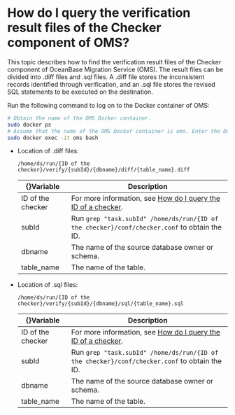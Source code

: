 # How do I query the verification result files of the Checker component of OMS?

This topic describes how to find the verification result files of the Checker component of OceanBase Migration Service (OMS). The result files can be divided into .diff files and .sql files. A .diff file stores the inconsistent records identified through verification, and an .sql file stores the revised SQL statements to be executed on the destination.

Run the following command to log on to the Docker container of OMS:

```bash
# Obtain the name of the OMS Docker container.
sudo docker ps
# Assume that the name of the OMS Docker container is oms. Enter the Docker container.
sudo docker exec -it oms bash
```

* Location of .diff files:

   `/home/ds/run/{ID of the checker}/verify/{subId}/{dbname}/diff/{table_name}.diff`

   | {}Variable | Description |
   |------------|---------------------------------------------------------------|
   | ID of the checker | For more information, see [How do I query the ID of a checker](../300.full-faq/100.how-to-find-full-task-id.md).  |
   | subId | Run `grep "task.subId" /home/ds/run/{ID of the checker}/conf/checker.conf` to obtain the ID.  |
   | dbname | The name of the source database owner or schema. |
   | table_name | The name of the table. |

* Location of .sql files:

   `/home/ds/run/{ID of the checker}/verify/{subId}/{dbname}/sql/{table_name}.sql`

   | {}Variable | Description |
   |------------|---------------------------------------------------------------|
   | ID of the checker | For more information, see [How do I query the ID of a checker](../300.full-faq/100.how-to-find-full-task-id.md).  |
   | subId | Run `grep "task.subId" /home/ds/run/{ID of the checker}/conf/checker.conf` to obtain the ID.  |
   | dbname | The name of the source database owner or schema. |
   | table_name | The name of the table. |
